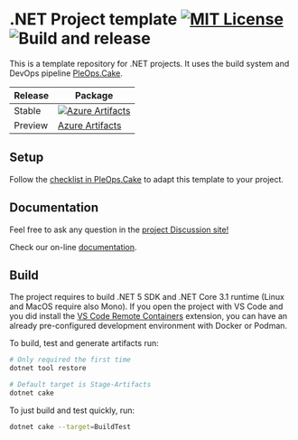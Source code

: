 # .NET Project template [![MIT License](https://img.shields.io/badge/license-MIT-blue.svg?style=flat)](https://choosealicense.com/licenses/mit/) ![Build and release](https://github.com/pleonex/template-csharp/workflows/Build%20and%20release/badge.svg)

This is a template repository for .NET projects. It uses the build system and
DevOps pipeline [PleOps.Cake](https://github.com/pleonex/PleOps.Cake).

<!-- prettier-ignore -->
| Release | Package                                                           |
| ------- | ----------------------------------------------------------------- |
| Stable  | [![Azure Artifacts](https://feeds.dev.azure.com/benito356/339c91a8-9d6c-4082-8b1a-93c2ae76b637/_apis/public/Packaging/Feeds/e3acf8ba-ec70-46f0-b1a5-da1ce3dd5d9f/Packages/b8696a32-e71a-4479-9b0e-002997b8d8ef/Badge)](https://dev.azure.com/benito356/NetDevOpsTest/_packaging?_a=package&feed=e3acf8ba-ec70-46f0-b1a5-da1ce3dd5d9f&package=b8696a32-e71a-4479-9b0e-002997b8d8ef&preferRelease=true) |
| Preview | [Azure Artifacts](https://dev.azure.com/SceneGate/SceneGate/_packaging?_a=feed&feed=SceneGate-Preview) |

## Setup

Follow the
[checklist in PleOps.Cake](https://github.com/pleonex/PleOps.Cake/blob/develop/docs/guides/Project%20setup.md)
to adapt this template to your project.

## Documentation

Feel free to ask any question in the
[project Discussion site!](https://github.com/pleonex/template-csharp/discussions)

Check our on-line [documentation](https://www.pleonex.dev/PleOps.Cake/).

## Build

The project requires to build .NET 5 SDK and .NET Core 3.1 runtime (Linux and
MacOS require also Mono). If you open the project with VS Code and you did
install the
[VS Code Remote Containers](https://code.visualstudio.com/docs/remote/containers)
extension, you can have an already pre-configured development environment with
Docker or Podman.

To build, test and generate artifacts run:

```sh
# Only required the first time
dotnet tool restore

# Default target is Stage-Artifacts
dotnet cake
```

To just build and test quickly, run:

```sh
dotnet cake --target=BuildTest
```

